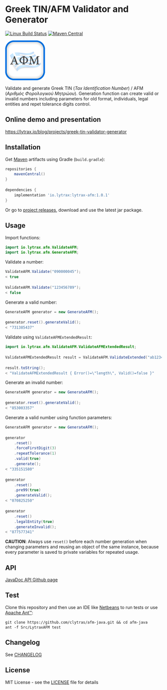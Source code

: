 # Greek TIN/AFM Validator and Generator

[![Linux Build Status](https://img.shields.io/travis/clytras/afm-java.svg?style=flat)](https://travis-ci.org/clytras/afm-java?branch=master) [![Maven Central](https://img.shields.io/maven-central/v/io.lytrax/lytrax-afm)](https://search.maven.org/artifact/io.lytrax/lytrax-afm)


![Logo](https://github.com/clytras/afm-java/raw/master/resources/LytraxAFM_logo.png)

Validate and generate Greek TIN (*Tax Identification Number*) / AFM (*Αριθμός Φορολογικού Μητρώου*). Generation function can create valid or invalid numbers including parameters for old format, individuals, legal entities and repet tolerance digits control.

## Online demo and presentation

https://lytrax.io/blog/projects/greek-tin-validator-generator

## Installation

Get [Maven](https://search.maven.org/artifact/io.lytrax/lytrax-afm) artifacts using Gradle (`build.gradle`):

```gradle
repositories {
    mavenCentral()
}

dependencies {
    implementation 'io.lytrax:lytrax-afm:1.0.1'
}
```

Or go to [project releases](https://github.com/clytras/afm-java/releases), download and use the latest jar package.

## Usage

Import functions:

```java
import io.lytrax.afm.ValidateAFM;
import io.lytrax.afm.GenerateAFM;
```

Validate a number:

```java
ValidateAFM.Validate("090000045");
< true

ValidateAFM.Validate("123456789");
< false
```

Generate a valid number:

```java
GenerateAFM generator = new GenerateAFM();

generator.reset().generateValid();
< "731385437"
```

Validate using `ValidateAFMExtendedResult`:

```java
import io.lytrax.afm.ValidateAFM.ValidateAFMExtendedResult;

ValidateAFMExtendedResult result = ValidateAFM.ValidateExtended("ab1234");

result.toString();
< "ValidateAFMExtendedResult { Error()=\"length\", Valid()=false }"
```

Generate an invalid number:

```java
GenerateAFM generator = new GenerateAFM();

generator.reset().generateValid();
< "853003357"
```

Generate a valid number using function parameters:

```java
GenerateAFM generator = new GenerateAFM();

generator
    .reset()
    .forceFirstDigit(3)
    .repeatTolerance(1)
    .valid(true)
    .generate();
< "335151580"

generator
    .reset()
    .pre99(true)
    .generateValid();
< "070825250"

generator
    .reset()
    .legalEntity(true)
    .generateInvalid();
< "877577341"
```

**CAUTION**: Always use `reset()` before each number generation when changing parameters and reusing an object of the same instance, because every parameter is saved to private variables for repeated usage.


## API

[JavaDoc API Github page](https://clytras.github.io/afm-java/)

## Test

Clone this repository and then use an IDE like [Netbeans](https://netbeans.org/) to run tests or use [Apache Ant™](https://ant.apache.org/):

```
git clone https://github.com/clytras/afm-java.git && cd afm-java
ant -f Src/LytraxAFM test
```

## Changelog

See [CHANGELOG](https://github.com/clytras/afm-java/blob/master/CHANGELOG.md)


## License

MIT License - see the [LICENSE](https://github.com/clytras/afm-java/blob/master/LICENSE) file for details
